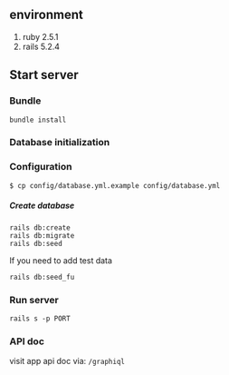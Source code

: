 ## environment

1. ruby 2.5.1
2. rails 5.2.4

## Start server

### Bundle
```
bundle install
```

### Database initialization

### Configuration

```
$ cp config/database.yml.example config/database.yml
``` 

##### Create database

```
rails db:create
rails db:migrate
rails db:seed
```

If you need to add test data

```
rails db:seed_fu
```

### Run server
```
rails s -p PORT
```

### API doc
visit app api doc via: `/graphiql`

